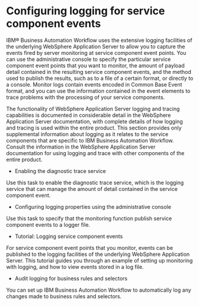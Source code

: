 <!-- image -->

# Configuring logging for service component events

IBM® Business Automation Workflow uses the extensive logging
facilities of the underlying WebSphere Application
Server to allow
you to capture the events fired by server monitoring at service component event points. You can use
the administrative console to specify the particular service component event points that you want to
monitor, the amount of payload detail contained in the resulting service component events, and the
method used to publish the results, such as to a file of a certain format, or directly to a console.
Monitor logs contain events encoded in Common Base Event format, and you can use the information
contained in the event elements to trace problems with the processing of your service components.

The functionality of WebSphere Application
Server logging and
tracing capabilities is documented in considerable detail in the WebSphere Application
Server documentation, with complete details of how
logging and tracing is used within the entire product. This section provides only supplemental
information about logging as it relates to the service components that are specific to IBM Business Automation Workflow. Consult the information in the WebSphere Application
Server documentation for using logging and trace with
other components of the entire product.

- Enabling the diagnostic trace service

Use this task to enable the diagnostic trace service, which is the logging service that can manage the amount of detail contained in the service component event.
- Configuring logging properties using the administrative console

Use this task to specify that the monitoring function publish service component events to a logger file.
- Tutorial: Logging service component events

For service component event points that you monitor, events can be published to the logging facilities of the underlying WebSphere Application Server. This tutorial guides you through an example of setting up monitoring with logging, and how to view events stored in a log file.
- Audit logging for business rules and selectors

You can set up IBM Business Automation Workflow to automatically log any changes made to business rules and selectors.